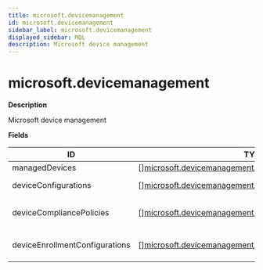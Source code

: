 ```yaml
---
title: microsoft.devicemanagement
id: microsoft.devicemanagement
sidebar_label: microsoft.devicemanagement
displayed_sidebar: MQL
description: Microsoft device management
---
```


# microsoft.devicemanagement

**Description**

Microsoft device management

**Fields**

| ID                             | TYPE                                                                                                                              | DESCRIPTION                        |
| ------------------------------ | --------------------------------------------------------------------------------------------------------------------------------- | ---------------------------------- |
| managedDevices                 | &#91;&#93;[microsoft.devicemanagement.manageddevice](microsoft.devicemanagement.manageddevice.md)                                 |                                    |
| deviceConfigurations           | &#91;&#93;[microsoft.devicemanagement.deviceconfiguration](microsoft.devicemanagement.deviceconfiguration.md)                     | List of device configurations      |
| deviceCompliancePolicies       | &#91;&#93;[microsoft.devicemanagement.devicecompliancepolicy](microsoft.devicemanagement.devicecompliancepolicy.md)               | List of device compliance policies |
| deviceEnrollmentConfigurations | &#91;&#93;[microsoft.devicemanagement.deviceEnrollmentConfiguration](microsoft.devicemanagement.deviceenrollmentconfiguration.md) | Device Enrollment Configuration    |
